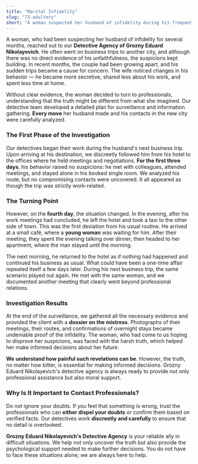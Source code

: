 ```yaml
---
title: "Marital Infidelity"
slug: "73-adultery"
short: "A woman suspected her husband of infidelity during his frequent business trips, but she had no proof. Our detectives conducted surveillance and discovered that he was indeed seeing another woman. The evidence gathered helped the wife learn the truth and make her decision..."
---
```


A woman, who had been suspecting her husband of infidelity for several months, reached out to our **Detective Agency of Grozny Eduard Nikolayevich**. He often went on business trips to another city, and although there was no direct evidence of his unfaithfulness, the suspicions kept building. In recent months, the couple had been growing apart, and his sudden trips became a cause for concern. The wife noticed changes in his behavior — he became more secretive, shared less about his work, and spent less time at home.

Without clear evidence, the woman decided to turn to professionals, understanding that the truth might be different from what she imagined. Our detective team developed a detailed plan for surveillance and information gathering. **Every move** her husband made and his contacts in the new city were carefully analyzed.

### The First Phase of the Investigation

Our detectives began their work during the husband's next business trip. Upon arriving at his destination, we discreetly followed him from his hotel to the offices where he held meetings and negotiations. **For the first three days**, his behavior raised no suspicions: he met with colleagues, attended meetings, and stayed alone in his booked single room. We analyzed his route, but no compromising contacts were uncovered. It all appeared as though the trip was strictly work-related.

### The Turning Point

However, on the **fourth day**, the situation changed. In the evening, after his work meetings had concluded, he left the hotel and took a taxi to the other side of town. This was the first deviation from his usual routine. He arrived at a small café, where a **young woman** was waiting for him. After their meeting, they spent the evening talking over dinner, then headed to her apartment, where the man stayed until the morning.

The next morning, he returned to the hotel as if nothing had happened and continued his business as usual. What could have been a one-time affair repeated itself a few days later. During his next business trip, the same scenario played out again. He met with the same woman, and we documented another meeting that clearly went beyond professional relations.

### Investigation Results

At the end of the surveillance, we gathered all the necessary evidence and provided the client with a **dossier on the mistress**. Photographs of their meetings, their routes, and confirmations of overnight stays became undeniable proof of the infidelity. The woman, who had come to us hoping to disprove her suspicions, was faced with the harsh truth, which helped her make informed decisions about her future.

**We understand how painful such revelations can be**. However, the truth, no matter how bitter, is essential for making informed decisions. Grozny Eduard Nikolayevich's detective agency is always ready to provide not only professional assistance but also moral support.

### Why Is It Important to Contact Professionals?

Do not ignore your doubts. If you feel that something is wrong, trust the professionals who can **either dispel your doubts** or confirm them based on verified facts. Our detectives work **discreetly and carefully** to ensure that no detail is overlooked.

**Grozny Eduard Nikolayevich's Detective Agency** is your reliable ally in difficult situations. We help not only uncover the truth but also provide the psychological support needed to make further decisions. You do not have to face these situations alone; we are always here to help.
